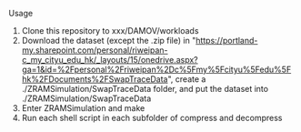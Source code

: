 Usage
1) Clone this repository to xxx/DAMOV/workloads
2) Download the dataset (except the .zip file) in "https://portland-my.sharepoint.com/personal/riweipan-c_my_cityu_edu_hk/_layouts/15/onedrive.aspx?ga=1&id=%2Fpersonal%2Friweipan%2Dc%5Fmy%5Fcityu%5Fedu%5Fhk%2FDocuments%2FSwapTraceData", create a ./ZRAMSimulation/SwapTraceData folder, and put the dataset into ./ZRAMSimulation/SwapTraceData 
3) Enter ZRAMSimulation and make
4) Run each shell script in each subfolder of compress and decompress